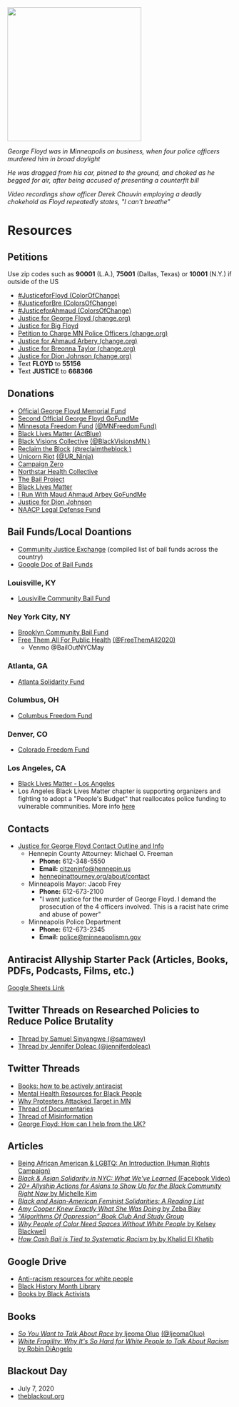 <img src="https://wpcdn.us-east-1.vip.tn-cloud.net/www.channel3000.com/content/uploads/2020/05/JUSTICE-FOR-GEORGE.jpg" alt="" width="300"/>

*George Floyd was in Minneapolis on business,  when four police officers murdered him in broad daylight*

*He was dragged from his car, pinned to the ground, and choked as he begged for air, after being accused of presenting a counterfit bill*

*Video recordings show officer Derek Chauvin employing a deadly chokehold as Floyd repeatedly states, "I can't breathe"*

# Resources

## Petitions
Use zip codes such as **90001** (L.A.), **75001** (Dallas, Texas) or **10001** (N.Y.) if outside of the US
- [#JusticeforFloyd (ColorOfChange)](https://act.colorofchange.org/sign/justiceforfloyd_george_floyd_minneapolis)
- [#JusticeforBre (ColorsOfChange)](https://act.colorofchange.org/sign/justiceforbre-breonna-taylor-officers-fired/)
- [#JusticeforAhmaud (ColorsOfChange)](https://act.colorofchange.org/sign/demand-justice-ahmaud/)
- [Justice for George Floyd (change.org)](https://www.change.org/p/mayor-jacob-frey-justice-for-george-floyd)
- [Justice for Big Floyd](https://www.justiceforbigfloyd.com/)
- [Petition to Charge MN Police Officers (change.org)](https://www.change.org/p/change-org-the-minneapolis-police-officers-to-be-charged-for-murder-after-killing-innocent-black-man)
- [Justice for Ahmaud Arbery (change.org)](https://www.change.org/p/district-attorney-tom-durden-justice-for-ahmaud-arbery-i-run-with-maud)
- [Justice for Breonna Taylor (change.org)](https://www.change.org/p/andy-beshear-justice-for-breonna-taylor)
- [Justice for Dion Johnson (change.org)](https://www.change.org/p/phoenix-police-department-justice-for-dion-johnson)
- Text **FLOYD** to **55156**
- Text **JUSTICE** to **668366**

## Donations

- [Official George Floyd Memorial Fund](https://www.gofundme.com/f/georgefloyd)
- [Second Official George Floyd GoFundMe](https://www.gofundme.com/f/george-floyd-bigfloyd)
- [Minnesota Freedom Fund](https://minnesotafreedomfund.org/donate) [(@MNFreedomFund)](https://twitter.com/MNFreedomFund)
- [Black Lives Matter (ActBlue)](https://secure.actblue.com/donate/ms_blm_homepage_2019)
- [Black Visions Collective](https://www.payit2.com/fundraiser/98548) [(@BlackVisionsMN
 )](https://twitter.com/BlackVisionsMN)
- [Reclaim the Block](https://secure.everyaction.com/zae4prEeKESHBy0MKXTIcQ2) [(@reclaimtheblock
 )](https://twitter.com/reclaimtheblock)
- [Unicorn Riot](https://unicornriot.ninja/donate/) [(@UR_Ninja)](https://twitter.com/UR_Ninja)
- [Campaign Zero](https://www.joincampaignzero.org/)
- [Northstar Health Collective](https://www.northstarhealthcollective.org/donate)
- [The Bail Project](https://secure.givelively.org/donate/the-bail-project)
- [Black Lives Matter](https://secure.actblue.com/donate/ms_blm_homepage_2019)
- [I Run With Maud Ahmaud Arbey GoFundMe](https://www.gofundme.com/f/i-run-with-maud)
- [Justice for Dion Johnson](https://www.gofundme.com/f/justice-for-dion-johnson)
- [NAACP Legal Defense Fund](https://www.naacpldf.org/)

## Bail Funds/Local Doantions

- [Community Justice Exchange](https://www.communityjusticeexchange.org/nbfn-directory) (compiled list of bail funds across the country)
- [Google Doc of Bail Funds](https://docs.google.com/document/d/1X4-YS3vFn5CLL9QtJSU0xqmTh_h8XilXgOqGAjZISBI/preview?fbclid=IwAR1ASavVKOn2k6hfnNeoHd-aFhuaJUIhDsSqf63o9z2JdB0O4wUI9bEjias&pru=AAABco0lafw*D5pJ9WDeqJ6wjeKqJwUffw)

### Louisville, KY
- [Lousiville Community Bail Fund](https://actionnetwork.org/fundraising/louisville-community-bail-fund/)

### Ney York City, NY
- [Brooklyn Community Bail Fund](https://brooklynbailfund.org/donate)
- [Free Them All For Public Health](https://twitter.com/freethemall2020) [(@FreeThemAll2020)](https://twitter.com/freethemall2020)
  - Venmo @BailOutNYCMay

### Atlanta, GA
- [Atlanta Solidarity Fund](https://actionnetwork.org/fundraising/support-justiceforgeorgefloyd-protesters-in-atlanta)

### Columbus, OH
- [Columbus Freedom Fund](https://www.paypal.me/columbusfreedomfund)

### Denver, CO
- [Colorado Freedom Fund](https://fundly.com/coloradofreedom?form=popup#)

### Los Angeles, CA
- [Black Lives Matter - Los Angeles](https://www.gofundme.com/f/blmla)
- Los Angeles Black Lives Matter chapter is supporting organizers and fighting to adopt a "People's Budget" that reallocates police funding to vulnerable communities. More info [here](https://www.blmla.org/)

## Contacts
- [Justice for George Floyd Contact Outline and Info](https://docs.google.com/document/d/1Ch191gFZ6TGjTYTRSPa7II5gKGNEuvV2vXX7bC_weaU/mobilebasic)
  - Hennepin County Attourney: Michael O. Freeman
    - **Phone:** 612-348-5550
    - **Email:** [citzeninfo@hennepin.us](mailto:citzeninfo@hennepin.us)
    - [hennepinattourney.org/about/contact](www.hennepinattourney.org/about/contact)
  - Minneapolis Mayor: Jacob Frey
    - **Phone:** 612-673-2100
    - "I want justice for the murder of George Floyd. I demand the prosecution of the 4 officers involved. This is a racist hate crime and abuse of power"
  - Minneapolis Police Department
    - **Phone:** 612-673-2345
    - **Email:** [police@minneapolismn.gov](mailto:police@minneapolismn.gov)

## Antiracist Allyship Starter Pack (Articles, Books, PDFs, Podcasts, Films, etc.)
[Google Sheets Link](https://docs.google.com/spreadsheets/d/1bUJrgX8vspyy7YttiEC2vD0DawrpPYiZs94V0ov7qZQ/edit?usp=sharing)

## Twitter Threads on Researched Policies to Reduce Police Brutality
- [Thread by Samuel Sinyangwe (@samswey)](https://twitter.com/samswey/status/1180655701271732224)
- [Thread by Jennifer Doleac (@jenniferdoleac)](https://twitter.com/jenniferdoleac/status/1267112352010420227)

## Twitter Threads
- [Books: how to be actively antiracist](https://twitter.com/waIlflwers/status/1266798339552497664)
- [Mental Health Resources for Black People](https://twitter.com/mayarichardsun/status/1265676677549559809)
- [Why Protesters Attacked Target in MN ](https://twitter.com/denisecheeseman/status/1265885197251293189)
- [Thread of Documentaries](https://twitter.com/filmshawty/status/1266029625626497031?s)
- [Thread of Misinformation](https://twitter.com/kyleauxren/status/1266610299601330179)
- [George Floyd: How can I help from the UK?](https://twitter.com/softparisian/status/1266665978475286528)

## Articles
- [Being African American & LGBTQ: An Introduction (Human Rights Campaign)](https://www.hrc.org/resources/being-african-american-lgbtq-an-introduction)
- [*Black & Asian Solidarity in NYC: What We've Learned* (Facebook Video)](https://www.facebook.com/BUFU.BYUSFORUS/videos/1214147432261027/)
- [*20+ Allyship Actions for Asians to Show Up for the Black Community Right Now* by Michelle Kim](https://medium.com/awaken-blog/20-allyship-actions-for-asians-to-show-up-for-the-black-community-right-now-464e5689cf3e)
- [*Black and Asian-American Feminist Solidarities: A Reading List*](https://www.blackwomenradicals.com/blog-feed/black-and-asian-feminist-solidarities-a-reading-list)
- [*Amy Cooper Knew Exactly What She Was Doing* by Zeba Blay](https://www.huffpost.com/entry/amy-cooper-knew-exactly-what-she-was-doing_n_5ecd1d89c5b6c1f281e0fbc5)
- [*“Algorithms Of Oppression” Book Club And Study Group*](https://womenscenterforcreativework.com/events/algorithms-of-oppression/)
- [*Why People of Color Need Spaces Without White People* by Kelsey Blackwell](https://arrow-journal.org/why-people-of-color-need-spaces-without-white-people/)
- [*How Cash Bail is Tied to Systematic Racism* by by Khalid El Khatib](https://www.papermag.com/cash-bail-systematic-racism-2646133756.html)

## Google Drive
- [Anti-racism resources for white people](https://docs.google.com/document/d/1BRlF2_zhNe86SGgHa6-VlBO-QgirITwCTugSfKie5Fs/mobilebasic)
- [Black History Month Library](https://drive.google.com/drive/u/0/folders/0Bz011IF2Pu9TUWIxVWxybGJ1Ync)
- [Books by Black Activists](https://drive.google.com/drive/u/0/folders/1mljH99Nwy-SfgbDec-UDHSrrN1_JLmwB)

## Books
- [*So You Want to Talk About Race* by Ijeoma Oluo](http://www.ijeomaoluo.com/writing) [(@IjeomaOluo)](https://twitter.com/IjeomaOluo)
- [*White Fragility: Why It's So Hard for White People to Talk About Racism* by Robin DiAngelo](https://robindiangelo.com/publications/)

## Blackout Day
- July 7, 2020
- [theblackout.org](http://theblackout.org/)
